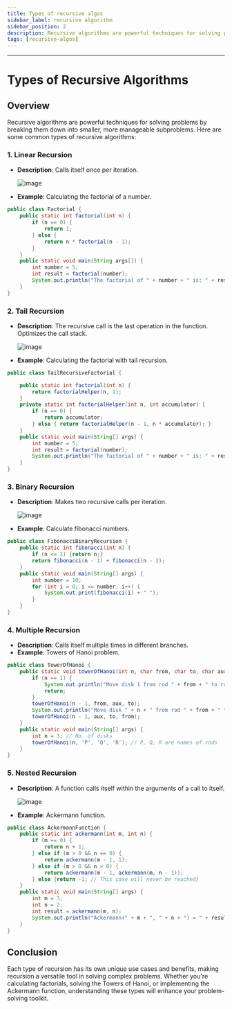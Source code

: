 ```yaml
---
title: Types of recursive algos
sidebar_label: recursive algorithm
sidebar_position: 2
description: Recursive algorithms are powerful techniques for solving problems by breaking them down into smaller, more manageable subproblems.
tags: [recursive-algos]
---
```


<hr>

# Types of Recursive Algorithms

## Overview
Recursive algorithms are powerful techniques for solving problems by breaking them down into smaller, more manageable subproblems. Here are some common types of recursive algorithms:

### 1. Linear Recursion

- **Description**: Calls itself once per iteration.
  
  ![image](https://github.com/user-attachments/assets/31fb0686-350b-4c8d-9d28-7923fbc384cb)
- **Example**: Calculating the factorial of a number.

```java
public class Factorial {
    public static int factorial(int n) {
        if (n == 0) {
            return 1;
        } else {
            return n * factorial(n - 1);
        }
    }
    public static void main(String args[]) {
        int number = 5; 
        int result = factorial(number);
        System.out.println("The factorial of " + number + " is: " + result);
    }
}
```

### 2. Tail Recursion

- **Description**: The recursive call is the last operation in the function. Optimizes the call stack.
  
  ![image](https://github.com/user-attachments/assets/deb318ce-a496-4326-b2f9-d821e1d9ef93)

- **Example**: Calculating the factorial with tail recursion.

```java
public class TailRecursiveFactorial {

    public static int factorial(int n) {
        return factorialHelper(n, 1);
    }
    private static int factorialHelper(int n, int accumulator) {
        if (n == 0) {
            return accumulator;
        } else { return factorialHelper(n - 1, n * accumulator); }
    }
    public static void main(String[] args) {
        int number = 5;
        int result = factorial(number);
        System.out.println("The factorial of " + number + " is: " + result);
    }
}
```

### 3. Binary Recursion

- **Description**: Makes two recursive calls per iteration.

  ![image](https://github.com/user-attachments/assets/70747a92-6678-4e87-8644-14d55c473546)

- **Example**: Calculate fibonacci numbers.


```java
public class FibonacciBinaryRecursion {
    public static int fibonacci(int n) {
        if (n <= 1) {return n;}
        return fibonacci(n - 1) + fibonacci(n - 2);
    }
    public static void main(String[] args) {
        int number = 10; 
        for (int i = 0; i <= number; i++) {
            System.out.print(fibonacci(i) + " ");
        }
    }
}
```

### 4. Multiple Recursion

- **Description**: Calls itself multiple times in different branches.
- **Example**: Towers of Hanoi problem.

```java
public class TowerOfHanoi {
    public static void towerOfHanoi(int n, char from, char to, char aux) {
        if (n == 1) {
            System.out.println("Move disk 1 from rod " + from + " to rod " + to);
            return;
        }
        towerOfHanoi(n - 1, from, aux, to);
        System.out.println("Move disk " + n + " from rod " + from + " to rod " + to);
        towerOfHanoi(n - 1, aux, to, from);
    }
    public static void main(String[] args) {
        int n = 3; // No. of disks
        towerOfHanoi(n, 'P', 'Q', 'R'); // P, Q, R are names of rods
    }
}
```

### 5. Nested Recursion

- **Description**: A function calls itself within the arguments of a call to itself.

  ![image](https://github.com/user-attachments/assets/f212d8e4-6774-40f2-8f13-05a0434bce9a)

- **Example**: Ackermann function.

```java
public class AckermannFunction {
    public static int ackermann(int m, int n) {
        if (m == 0) {
            return n + 1;
        } else if (m > 0 && n == 0) {
            return ackermann(m - 1, 1);
        } else if (m > 0 && n > 0) {
            return ackermann(m - 1, ackermann(m, n - 1));
        } else {return -1; // This case will never be reached}
    }
    public static void main(String[] args) {
        int m = 3;  
        int n = 2;
        int result = ackermann(m, n);
        System.out.println("Ackermann(" + m + ", " + n + ") = " + result);
    }
}
```

## Conclusion
Each type of recursion has its own unique use cases and benefits, making recursion a versatile tool in solving complex problems. Whether you're calculating factorials, solving the Towers of Hanoi, or implementing the Ackermann function, understanding these types will enhance your problem-solving toolkit.
